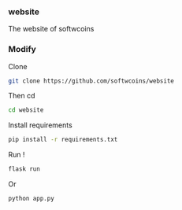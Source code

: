 ### website
The website of softwcoins
### Modify
Clone
```sh
git clone https://github.com/softwcoins/website
```
Then cd
```sh
cd website
```
Install requirements
```sh
pip install -r requirements.txt
```
Run ! 
```sh
flask run
```
Or
```sh
python app.py
```
